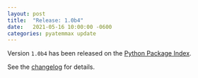 ```yaml
---
layout: post
title:  "Release: 1.0b4"
date:   2021-05-16 10:00:00 -0600
categories: pyatemmax update
---
```


Version `1.0b4` has been released on the [Python Package Index](https://pypi.org/project/PyATEMMax/).

See the [changelog](https://clvlabs.github.io/PyATEMMax/about/changelog/) for details.
